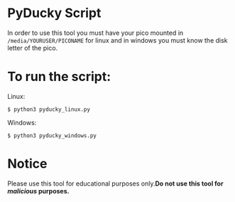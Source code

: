 

# PyDucky Script

In order to use this tool you must have
your pico mounted in ```/media/YOURUSER/PICONAME``` 
for linux and in windows you must know the disk letter of the pico.

# To run the script:

Linux: 

```$ python3 pyducky_linux.py```

Windows: 

```$ python3 pyducky_windows.py```

# Notice

Please use this tool for educational purposes
only.**Do not use this tool for _malicious_ purposes.**
